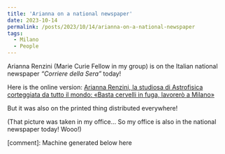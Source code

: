 ```yaml
---
title: 'Arianna on a national newspaper'
date: 2023-10-14
permalink: /posts/2023/10/14/arianna-on-a-national-newspaper
tags:
  - Milano
  - People
---
```


Arianna Renzini (Marie Curie Fellow in my group) is on the Italian national newspaper _“Corriere della Sera”_ today!

Here is the online version: [Arianna Renzini, la studiosa di Astrofisica corteggiata da tutto il mondo: «Basta cervelli in fuga, lavorerò a Milano»](<https://milano.corriere.it/notizie/cronaca/23_ottobre_14/arianna-renzini-la-studiosa-di-astrofisica-corteggiata-da-tutto-il-mondo-basta-cervelli-in-fuga-lavorero-a-milano-ddafaffa-7ae7-486b-86a8-0359fabcfxlk.shtml>)

But it was also on the printed thing distributed everywhere!

(That picture was taken in my office… So my office is also in the national newspaper today! Wooo!)

[comment]: Machine generated below here
